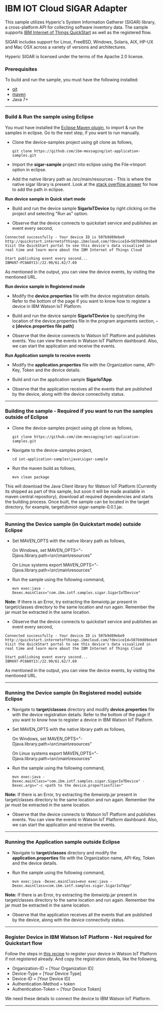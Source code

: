 IBM IOT Cloud SIGAR Adapter
===========================

This sample utilizes Hyperic's System Information Gatherer (SIGAR) library, a cross-platform API for collecting 
software inventory data.  The sample supports [IBM Internet of Things QuickStart](http://quickstart.internetofthings.ibmcloud.com) as well as 
the registered flow.

SIGAR includes support for Linux, FreeBSD, Windows, Solaris, AIX, HP-UX and Mac OSX across a variety of 
versions and architectures. 

Hyperic SIGAR is licensed under the terms of the Apache 2.0 license.


### Prerequisites
To build and run the sample, you must have the following installed:

* [git](https://git-scm.com/)
* [maven](https://maven.apache.org/download.cgi)
* Java 7+

----

### Build & Run the sample using Eclipse

You must have installed the [Eclipse Maven plugin](http://www.eclipse.org/m2e/), to import & run the samples in eclipse. Go to the next step, if you want to run manually.

* Clone the device-samples project using git clone as follows,

    `git clone https://github.com/ibm-messaging/iot-application-samples.git`
    
* Import the **sigar-sample** project into eclipse using the File->Import option in eclipse.

* Add the native library path as <ibmiot-sigar-sample>/src/main/resources - This is where the native sigar library is present. Look at the [stack overflow answer](http://stackoverflow.com/questions/15271100/how-can-i-set-the-java-library-path-used-by-eclipse-from-a-pom) for how to add the path in eclipse.

**Run device sample in Quick start mode**

* Build and run the device sample **SigarIoTDevice** by right clicking on the project and selecting "Run as" option.

* Observe that the device connects to quickstart service and publishes an event every second,
```
Connected successfully - Your device ID is 507b9d89ebe9
http://quickstart.internetofthings.ibmcloud.com/?deviceId=507b9d89ebe9
Visit the QuickStart portal to see this device's data visualized in real time and learn more about the IBM Internet of Things Cloud
   
Start publishing event every second...
IBM497-PC0A0Y13:/22.99/61.62/7.69
```
As mentioned in the output, you can view the device events, by visiting the mentioned URL.

**Run device sample in Registered mode**

* Modify the **device.properties** file with the device registration details. Refer to the bottom of the page if you want to know how to register a device in IBM Watson IoT Platform.

* Build and run the device sample **SigarIoTDevice** by specifying the location of the device.properties file in the program arguments section, **-c [device.properties file path]**

* Observe that the device connects to Watson IoT Platform and publishes events. You can view the events in Watson IoT Platform dashboard. Also, we can start the application and receive the events.

**Run Application sample to receive events**

* Modify the **application.properties** file with the Organization name, API-Key, Token and the device details.

* Build and run the application sample **SigarIoTApp**.
 
* Observe that the application receives all the events that are published by the device, along with the device connectivity status.

----

### Building the sample - Required if you want to run the samples outside of Eclipse

* Clone the device-samples project using git clone as follows,
   
    `git clone https://github.com/ibm-messaging/iot-application-samples.git`
    
* Navigate to the device-samples project, 

    `cd iot-application-samples\java\sigar-sample`
    
* Run the maven build as follows,

    `mvn clean package`
    
This will download the Java Client library for Watson IoT Platform (Currently its shipped as part of this sample, but soon it will be made available in maven central repository), download all required dependencies and starts the building process. Once built, the sample can be located in the target directory, for example, target\ibmiot-sigar-sample-0.0.1.jar.

----

### Running the Device sample (in Quickstart mode) outside Eclipse

* Set MAVEN_OPTS with the native library path as follows, 

    On Windows,
    set MAVEN_OPTS="-Djava.library.path=<path-to-project-directory>\src\main\resources"
    
    On Linux systems
    export MAVEN_OPTS="-Djava.library.path=<path-to-project-directory>\src\main\resources"

* Run the sample using the following command,

    `mvn exec:java -Dexec.mainClass="com.ibm.iotf.samples.sigar.SigarIoTDevice"`

**Note:** If there is an Error, try extracting the ibmwiotp.jar present in target/classes directory to the same location and run again. Remember the jar must be extracted in the same location. 

* Observe that the device connects to quickstart service and publishes an event every second,

```
Connected successfully - Your device ID is 507b9d89ebe9
http://quickstart.internetofthings.ibmcloud.com/?deviceId=507b9d89ebe9
Visit the QuickStart portal to see this device's data visualized in real time and learn more about the IBM Internet of Things Cloud
   
Start publishing event every second...
IBM497-PC0A0Y13:/22.99/61.62/7.69
```

As mentioned in the output, you can view the device events, by visiting the mentioned URL.

----

### Running the Device sample (in Registered mode) outside Eclipse

* Navigate to **target/classes** directory and modify **device.properties** file with the device registration details. Refer to the bottom of the page if you want to know how to register a device in IBM Watson IoT Platform.

* Set MAVEN_OPTS with the native library path as follows, 

    On Windows,
    set MAVEN_OPTS="-Djava.library.path=<path-to-project-directory>\src\main\resources"
    
    On Linux systems
    export MAVEN_OPTS="-Djava.library.path=<path-to-project-directory>\src\main\resources"

* Run the sample using the following command,

    `mvn exec:java -Dexec.mainClass="com.ibm.iotf.samples.sigar.SigarIoTDevice" -Dexec.args="-c <path to the device.propertiesfile>"`

**Note:** If there is an Error, try extracting the ibmwiotp.jar present in target/classes directory to the same location and run again. Remember the jar must be extracted in the same location. 

* Observe that the device connects to Watson IoT Platform and publishes events. You can view the events in Watson IoT Platform dashboard. Also, we can start the application and receive the events.

----

### Running the Application sample outside Eclipse

* Navigate to **target/classes** directory and modify the **application.properties** file with the Organization name, API-Key, Token and the device details.

* Run the sample using the following command,

    `mvn exec:java -Dexec.mainClass=mvn exec:java -Dexec.mainClass=com.ibm.iotf.samples.sigar.SigarIoTApp"`

**Note:** If there is an Error, try extracting the ibmwiotp.jar present in target/classes directory to the same location and run again. Remember the jar must be extracted in the same location. 

* Observe that the application receives all the events that are published by the device, along with the device connectivity status.

----

### Register Device in IBM Watson IoT Platform - Not required for Quickstart flow

Follow the steps in [this recipe](https://developer.ibm.com/recipes/tutorials/how-to-register-devices-in-ibm-iot-foundation/) to register your device in Watson IoT Platform if not registered already. And copy the registration details, like the following,

* Organization-ID = [Your Organization ID]
* Device-Type = [Your Device Type]
* Device-ID = [Your Device ID]
* Authentication-Method = token
* Authentication-Token = [Your Device Token]

We need these details to connect the device to IBM Watson IoT Platform.

----
